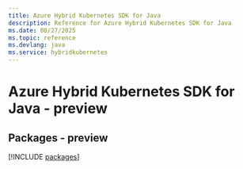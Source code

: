 ```yaml
---
title: Azure Hybrid Kubernetes SDK for Java
description: Reference for Azure Hybrid Kubernetes SDK for Java
ms.date: 08/27/2025
ms.topic: reference
ms.devlang: java
ms.service: hybridkubernetes
---
```

# Azure Hybrid Kubernetes SDK for Java - preview
## Packages - preview
[!INCLUDE [packages](hybrid-kubernetes-index.md)]